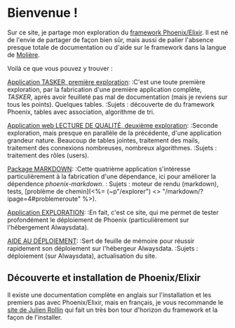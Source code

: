 # Bienvenue !

Sur ce site, je partage mon exploration du [framework Phoenix/Elixir](https://www.phoenixframework.org). Il est né de l'envie de partager de façon bien sûr, mais aussi de palier l'absence presque totale de documentation ou d'aide sur le framework dans la langue de [Molière](https://fr.wikipedia.org/wiki/Molière).

Voilà ce que vous pouvez y trouver :

[Application TASKER, première exploration](<%= ~p"/explorer/tasker" %>):
:C'est une toute première exploration, par la fabrication d'une première application complète, _TASKER_, après avoir feuilleté pas mal de documentation (mais je reviens sur tous les points). Quelques tables.
:Sujets : découverte de du framework Phoenix, tables avec association, algorithme de tri.

[Application web LECTURE DE QUALITÉ, deuxième exploration](<%= ~p"/explorer/ldq" %>):
:Seconde exploration, mais presque en parallèle de la précédente, d'une application grandeur nature. Beaucoup de tables jointes, traitement des mails, traitement des connexions nombreuses, nombreux algorithmes.
:Sujets : traitement des rôles (users).

[Package MARKDOWN](<%= ~p"/explorer/markdown" %>):
:Cette quatrième application s'intéresse particulièrement à la fabrication d'une dépendance, ici pour améliorer la dépendence _phoenix-markdown_.
: Sujets : moteur de rendu (markdown), tests, [problème de chemin](<%= (~p"/explorer") <> "/markdown/?ipage=4#problemeroute" %>).

[Application EXPLORATION](<%= ~p"/explorer/exploration" %>):
:En fait, c'est ce site, qui me permet de tester profondément le déploiement de Phoenix (particulièrement sur l'hébergement Alwaysdata).

[AIDE AU DÉPLOIEMENT](<%= ~p"/deploiement" %>):
:Sert de feuille de mémoire pour réussir rapidement son déploiement sur l'hébergeur Alwaysdata.
:Sujets : déploiement (sur Alwaysdata), actualisation du site.

## Découverte et installation de Phoenix/Elixir

Il existe une documentation complète en anglais sur l'installation et les premiers pas avec Phoenix/Elixir, mais en français, je vous recommande le [site de Julien Rollin](https://www.julienrollin.com/posts/decouverte-du-langage-langage-elixir-et-du-framework-phoenix/) qui fait un très bon tour d'horizon du framework et la façon de l'installer.